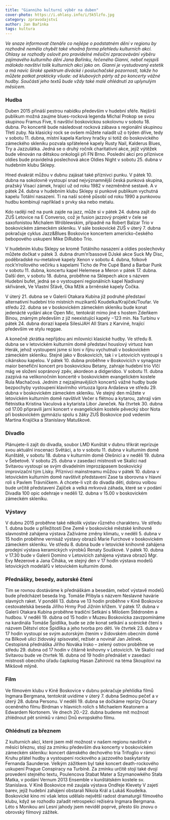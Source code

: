 ```yaml
---
title: "Gianniho kulturní výběr na duben"
cover-photo: https://i.ohlasy.info/i/5k5lzfo.jpg
category: zpravodajství
author: Jan Bařinka
tags: kultura
---
```


*Ve snaze informovat čtenáře co nejlépe o podstatném dění v regionu by rozhodně neměla chybět také vhodná forma přehledu kulturních akcí. Ohlasy se rozhodly oslovit pro pravidelné měsíční zpracovávání výběru zajímavého kulturního dění Jana Bařinku, řečeného Gianni, neboť nejspíš málokdo navštíví tolik kulturních akcí jako on. Gianni je vystudovaný estetik a má navíc široké spektrum divácké i posluchačské pozornosti, takže ho můžete potkat prakticky všude: od klubových párty až po koncerty vážné hudby. Součástí jeho textů bude vždy také malé ohlédnutí za uplynulým měsícem.*

### Hudba

Duben 2015 přináší pestrou nabídku především v hudební sféře. Nejširší publikum možná zaujme blues-rocková legenda Michal Prokop se svou skupinou Framus Five, ti navštíví boskovickou sokolovnu v sobotu 18. dubna. Po koncertě bude následovat rocková zábava s regionální skupinou Třetí zuby. Na klasický rock se ovšem můžete naladit už o týden dříve, tedy v sobotu 11. dubna, místní kapela Karlovy hračky si totiž do boskovického zámeckého skleníku pozvala spřátelené kapely Rusty Nail, Kalderus Blues, Try a Jazzulátka. Jedná se o druhý ročník charitativní akce, jejíž výtěžek bude věnován na dětskou onkologii při FN Brno. Poslední akcí pro příznivce oldies bude pravidelná poslechová akce Oldies Night v sobotu 25. dubna v hudebním klubu Sklepy.

Hned dvakrát můžou v dubnu zajásat také příznivci punku. V pátek 10. dubna na sokolovně vystoupí snad nejvýznamnější česká punková skupina, pražský Visací zámek, hrající už od roku 1982 v nezměněné sestavě. A v pátek 24. dubna v hudebním klubu Sklepy si punkové publikum vychutná kapelu Totální nasazení. Ti na naší scéně působí od roku 1990 a punkovou hudbu kombinují například s prvky ska nebo metalu.

Kdo raději než na punk zajde na jazz, může si v pátek 24. dubna zajít do ZUŠ Letovice na E Converso, což je fusion jazzový projekt v čele se saxofonistou Michalem Wróblewskim, případně na Robert Balzar Trio v boskovickém zámeckém skleníku. V sále boskovické ZUŠ v úterý 7. dubna pokračuje cyklus Jazz&Blues Boskovice koncertem americko-českého bebopového uskupení Mike DiRubbo Trio.

V hudebním klubu Sklepy se kromě Totálního nasazení a oldies poslechovky můžete dočkat v pátek 3. dubna drum’n’bassové DJské akce Suck My Disc, poděbradské nu-metalové kapely Xenon v sobotu 4. dubna, folkově rock’n’rollového večírku s kapelami Ticho de Pre Cupé Band a Barbar Punk v sobotu 11. dubna, koncertu kapel Helemese a Meron v pátek 17. dubna. Další den, v sobotu 18. dubna, proběhne na Sklepech akce s názvem Hudební bufet, jedná se o vystoupení regionálních kapel Nadívaný skřivánek, Ve Vlastní Šťávě, Oka Mžik a brněnské kapely Čočka.

V úterý 21. dubna se v Galerii Otakara Kubína již podruhé představí alternativní hudební trio místních muzikantů Koudelka/Krajíček/Toufar. Ve středu 22. dubna se v boskovickém zámeckém skleníku bude konat jedenácté vydání akce Open Mic, tentokrát mimo jiné s hostem Zdeňkem Bínou, známým především z již neexistující kapely −123 min. Na Turbínu v pátek 24. dubna dorazí kapela SilesiJAH All Stars z Karviné, hrající především ve stylu reggae.

A konečně zkrátka nepřijdou ani milovníci klasické hudby. Ve středu 8. dubna se v letovickém kulturním domě představí houslový virtuoz Ivan Herák, jehož vystoupení jsme si loni v říjnu vychutnali v boskovickém zámeckém skleníku. Stejně jako v Boskovicích, tak i v Letovicích vystoupí s cikánskou kapelou. V pátek 10. dubna proběhne v Boskovicích v synagoze maior benefiční koncert pro boskovickou Betany, zahraje hudební trio Vlčí mág ve složení sopránový zpěv, akordeon a didgeridoo. V sobotu 11. dubna zazpívá na velikonočním koncertě v boskovickém evangelickém kostele Rula Machačová. Jedním z nejzajímavějších koncertů vážné hudby bude bezpochyby vystoupení klavírního virtuoza Igora Ardaševa ve středu 29. dubna v boskovickém zámeckém skleníku. Ve stejný den můžete v letovickém kulturním domě navštívit Večer s flétnou a kytarou, zahrají vám flétnistka Kristina Vaculová a kytarista Libor Janeček. Na čtvrtek 30. dubna od 17.00 připravili jarní koncert v evangelickém kostele pěvecký sbor Nota při boskovickém gymnáziu spolu s žáky ZUŠ Boskovice pod vedením Martina Krajíčka a Stanislavy Matuškové.

### Divadlo

Plánujete-li zajít do divadla, soubor LMD Kunštát v dubnu třikrát reprízuje svou aktuální inscenaci Světáci, a to v sobotu 11. dubna v kulturním domě Kunštátě, v sobotu 18. dubna v kulturním domě Olešnici a v neděli 19. dubna v Šebetově. V sobotu 25. dubna v zasedací místnosti ve Skalici nad Svitavou vystoupí se svým divadelním improzápasem boskovický improvizační tým Lísky. Příznivci mainstreamu můžou v pátek 10. dubna v letovickém kulturním domě navštívit představení Zase ta sborovna v hlavní roli s Pavlem Trávníčkem. A chcete-li vzít do divadla děti, dobrou volbou bude určitě představení Zajíček a velká mrkvová záhada, které se v podání Divadla 100 opic odehraje v neděli 12. dubna v 15.00 v boskovickém zámeckém skleníku.

### Výstavy

V dubnu 2015 proběhne také několik výstav různého charakteru. Ve středu 1. dubna bude u příležitosti Dne Země v boskovické městské knihovně slavnostně zahájena výstava Zažíváme změny klimatu, v neděli 5. dubna v 15 hodin proběhne vernisáž výstavy obrazů Marie Furchové v boskovickém zámeckém skleníku. Ve středu 8. dubna bude v letovické knihovně zahájena prodejní výstava keramických výrobků Renaty Souškové. V pátek 10. dubna v 17.30 bude v Galerii Domino v Letovicích zahájena výstava obrazů Mgr. Evy Mezerové a Jana Čiháka, ve stejný den v 17 hodin výstava modelů letovických modelářů v letovickém kulturním domě.

### Přednášky, besedy, autorské čtení

Tím se rovnou dostáváme k přednáškám a besedám, neboť výstavě modelů bude předcházet beseda Ing. Tomáše Přibyla s názvem Neslavné havárie slavných raket. V pondělí 13. dubna ve 13 hodin proběhne v Kině Boskovice cestovatelská beseda Jiřího Hrmy Pod Jižním křížem. V pátek 17. dubna v Galerii Otakara Kubína proběhne tradiční Setkání s Milošem Štědroněm a hudbou. V neděli 19. dubna od 15 hodin v Muzeu Boskovicka zavzpomínáme na kardinála Tomáše Špidlíka, bude se zde konat setkání a scénické čtení s názvem Dětství otce Špidlíka a jeho tvorba pro děti. Ve čtvrtek 23. dubna v 17 hodin vystoupí se svým autorským čtením v židovském obecním domě na Bílkově ulici židovský spisovatel, režisér a novinář Jan Jelínek. Cestopisná přednáška Jiřího Nováka Irsko – zelený ostrov proběhne ve středu 29. dubna od 17 hodin v čítárně knihovny v Letovicích. Ve Skalici nad Svitavou bude ve čtvrtek 16. dubna od 19 hodin přednášet v zasedací místnosti obecního úřadu čapkolog Hasan Zahirović na téma Skoupilovi na Mikšově mlýně.

### Film

Ve filmovém klubu v Kině Boskovice v dubnu pokračuje přehlídka filmů Ingmara Bergmana, tentokrát uvidíme v úterý 7. dubna Sedmou pečeť a v úterý 28. dubna Personu. V neděli 19. dubna se dočkáme reprízy Oscary oceněného filmu Birdman v hlavních rolích s Michaelem Keatonem a Edwardem Nortonem. Ve dnech 20.–22. dubna budeme mít možnost zhlédnout pět snímků v rámci Dnů evropského filmu.

### Ohlédnutí za březnem

Z kulturních akcí, které jsem měl možnost v našem regionu navštívit v měsíci březnu, stojí za zmínku především dva koncerty v boskovickém zámeckém skleníku: koncert dámského dechového tria Trifoglio v rámci Kruhu přátel hudby a vystoupení rockového a jazzového baskytaristy Fernanda Saunderse. Velkým zážitkem byl také koncert death-rockového uskupení Prague Conspiracy na Turbíně. Za zmínku určitě stojí také dvojí provedení stejného textu, Poulencova Stabat Mater a Szymanowkého Stała Matka, v podání Vernum 2013 Ensemble v kunštátském kostele sv. Stanislava. V Kině Boskovice mě zaujala výstava Ondřeje Klevety V zajetí barev, jejíž hudební zahájení obstarali Nikola Král a Lukáš Koudelka. Boskovické kino mi však letos udělalo největší radost dramaturgií filmového klubu, když se rozhodlo zařadit retrospekci režiséra Ingmara Bergmana. Léto s Monikou ani Lesní jahody jsem neviděl poprvé, přesto šlo znovu o obrovský filmový zážitek.
